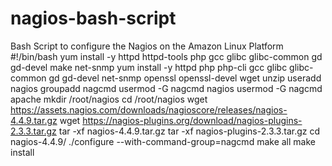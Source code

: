 # nagios-bash-script
Bash Script to configure the Nagios on the Amazon Linux Platform
#!/bin/bash
yum install -y httpd httpd-tools php gcc glibc glibc-common gd gd-devel make net-snmp
yum install -y httpd php php-cli gcc glibc glibc-common gd gd-devel net-snmp openssl openssl-devel wget unzip
useradd nagios
groupadd nagcmd
usermod -G nagcmd nagios
usermod -G nagcmd apache
mkdir /root/nagios
cd /root/nagios
wget https://assets.nagios.com/downloads/nagioscore/releases/nagios-4.4.9.tar.gz
wget https://nagios-plugins.org/download/nagios-plugins-2.3.3.tar.gz
tar -xf nagios-4.4.9.tar.gz
tar -xf nagios-plugins-2.3.3.tar.gz
cd nagios-4.4.9/
./configure --with-command-group=nagcmd
make all
make install
